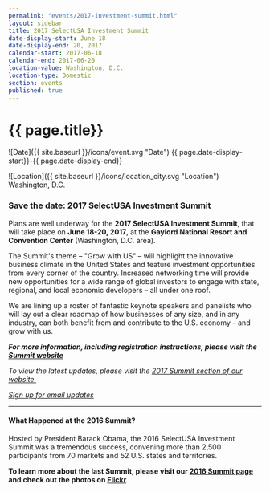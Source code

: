 ```yaml
---
permalink: "events/2017-investment-summit.html"
layout: sidebar
title: 2017 SelectUSA Investment Summit
date-display-start: June 18
date-display-end: 20, 2017
calendar-start: 2017-06-18
calendar-end: 2017-06-20
location-value: Washington, D.C.
location-type: Domestic
section: events
published: true
---
```


# {{ page.title}}

![Date]({{ site.baseurl }}/icons/event.svg "Date") {{ page.date-display-start}}-{{ page.date-display-end}}

![Location]({{ site.baseurl }}/icons/location_city.svg "Location") Washington, D.C.

### Save the date: 2017 SelectUSA Investment Summit

Plans are well underway for the **2017 SelectUSA Investment Summit**, that will take place on **June 18-20, 2017**, at the **Gaylord National Resort and Convention Center** (Washington, D.C. area). 

The Summit's theme – "Grow with US" – will highlight the innovative business climate in the United States and feature investment opportunities from every corner of the country. Increased networking time will provide new opportunities for a wide range of global investors to engage with state, regional, and local economic developers – all under one roof.

We are lining up a roster of fantastic keynote speakers and panelists who will lay out a clear roadmap of how businesses of any size, and in any industry, can both benefit from and contribute to the U.S. economy – and grow with us.

_**For more information, including registration instructions, please visit the [Summit website](http://www.selectusasummit.us/)**_

_To view the latest updates, please visit the [2017 Summit section of our website.](https://www.selectusa.gov/2017-investment-summit)_

_[Sign up for email updates](https://public.govdelivery.com/accounts/USITATRADE/subscriber/new?topic_id=USITATRADE_1411)_

---

#### What Happened at the 2016 Summit?

Hosted by President Barack Obama, the 2016 SelectUSA Investment Summit was a tremendous success, convening more than 2,500 participants from 70 markets and 52 U.S. states and territories.

**To learn more about the last Summit, please visit our [2016 Summit page](https://www.selectusa.gov/selectusa-summit) and check out the photos on [Flickr](https://www.flickr.com/photos/selectusa/albums)**
